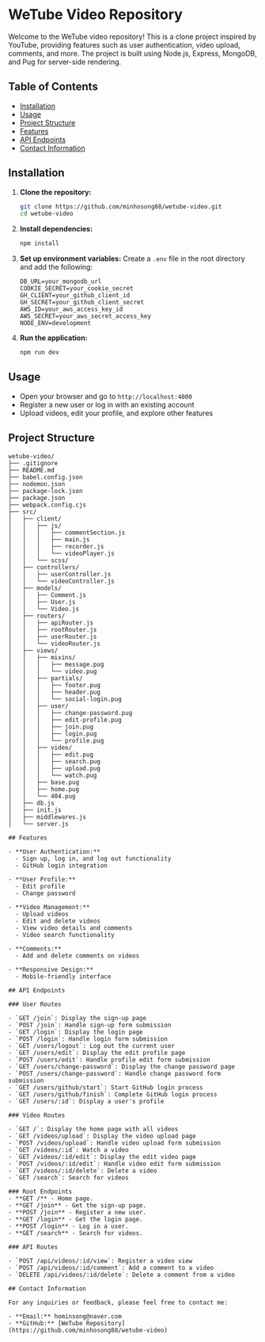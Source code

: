 # WeTube Video Repository

Welcome to the WeTube video repository! This is a clone project inspired by YouTube, providing features such as user authentication, video upload, comments, and more. The project is built using Node.js, Express, MongoDB, and Pug for server-side rendering.

## Table of Contents
- [Installation](#installation)
- [Usage](#usage)
- [Project Structure](#project-structure)
- [Features](#features)
- [API Endpoints](#api-endpoints)
- [Contact Information](#contact-information)
## Installation

1. **Clone the repository:**
    ```bash
    git clone https://github.com/minhosong88/wetube-video.git
    cd wetube-video
    ```

2. **Install dependencies:**
    ```bash
    npm install
    ```

3. **Set up environment variables:**
    Create a `.env` file in the root directory and add the following:
    ```plaintext
    DB_URL=your_mongodb_url
    COOKIE_SECRET=your_cookie_secret
    GH_CLIENT=your_github_client_id
    GH_SECRET=your_github_client_secret
    AWS_ID=your_aws_access_key_id
    AWS_SECRET=your_aws_secret_access_key
    NODE_ENV=development
    ```

4. **Run the application:**
    ```bash
    npm run dev
    ```

## Usage

- Open your browser and go to `http://localhost:4000`
- Register a new user or log in with an existing account
- Upload videos, edit your profile, and explore other features

## Project Structure

```plaintext
wetube-video/
├── .gitignore
├── README.md
├── babel.config.json
├── nodemon.json
├── package-lock.json
├── package.json
├── webpack.config.cjs
├── src/
│   ├── client/
│   │   ├── js/
│   │   │   ├── commentSection.js
│   │   │   ├── main.js
│   │   │   ├── recorder.js
│   │   │   └── videoPlayer.js
│   │   └── scss/
│   ├── controllers/
│   │   ├── userController.js
│   │   └── videoController.js
│   ├── models/
│   │   ├── Comment.js
│   │   ├── User.js
│   │   └── Video.js
│   ├── routers/
│   │   ├── apiRouter.js
│   │   ├── rootRouter.js
│   │   ├── userRouter.js
│   │   └── videoRouter.js
│   ├── views/
│   │   ├── mixins/
│   │   │   ├── message.pug
│   │   │   └── video.pug
│   │   ├── partials/
│   │   │   ├── footer.pug
│   │   │   ├── header.pug
│   │   │   └── social-login.pug
│   │   ├── user/
│   │   │   ├── change-password.pug
│   │   │   ├── edit-profile.pug
│   │   │   ├── join.pug
│   │   │   ├── login.pug
│   │   │   └── profile.pug
│   │   ├── video/
│   │   │   ├── edit.pug
│   │   │   ├── search.pug
│   │   │   ├── upload.pug
│   │   │   └── watch.pug
│   │   ├── base.pug
│   │   ├── home.pug
│   │   └── 404.pug
│   ├── db.js
│   ├── init.js
│   ├── middlewares.js
│   └── server.js

## Features

- **User Authentication:**
  - Sign up, log in, and log out functionality
  - GitHub login integration

- **User Profile:**
  - Edit profile
  - Change password

- **Video Management:**
  - Upload videos
  - Edit and delete videos
  - View video details and comments
  - Video search functionality

- **Comments:**
  - Add and delete comments on videos

- **Responsive Design:**
  - Mobile-friendly interface

## API Endpoints

### User Routes

- `GET /join`: Display the sign-up page
- `POST /join`: Handle sign-up form submission
- `GET /login`: Display the login page
- `POST /login`: Handle login form submission
- `GET /users/logout`: Log out the current user
- `GET /users/edit`: Display the edit profile page
- `POST /users/edit`: Handle profile edit form submission
- `GET /users/change-password`: Display the change password page
- `POST /users/change-password`: Handle change password form submission
- `GET /users/github/start`: Start GitHub login process
- `GET /users/github/finish`: Complete GitHub login process
- `GET /users/:id`: Display a user's profile

### Video Routes

- `GET /`: Display the home page with all videos
- `GET /videos/upload`: Display the video upload page
- `POST /videos/upload`: Handle video upload form submission
- `GET /videos/:id`: Watch a video
- `GET /videos/:id/edit`: Display the edit video page
- `POST /videos/:id/edit`: Handle video edit form submission
- `GET /videos/:id/delete`: Delete a video
- `GET /search`: Search for videos

### Root Endpoints
- **GET /** - Home page.
- **GET /join** - Get the sign-up page.
- **POST /join** - Register a new user.
- **GET /login** - Get the login page.
- **POST /login** - Log in a user.
- **GET /search** - Search for videos.

### API Routes

- `POST /api/videos/:id/view`: Register a video view
- `POST /api/videos/:id/comment`: Add a comment to a video
- `DELETE /api/videos/:id/delete`: Delete a comment from a video

## Contact Information

For any inquiries or feedback, please feel free to contact me:

- **Email:** hominsong@naver.com
- **GitHub:** [WeTube Repository](https://github.com/minhosong88/wetube-video)

